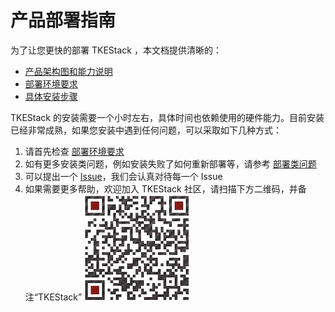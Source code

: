 # 产品部署指南

为了让您更快的部署 TKEStack ，本文档提供清晰的：
* [产品架构图和能力说明](installation-architecture.md)
* [部署环境要求](installation-requirement.md)
* [具体安装步骤](installation-procedures.md)

TKEStack 的安装需要一个小时左右，具体时间也依赖使用的硬件能力。目前安装已经非常成熟，如果您安装中遇到任何问题，可以采取如下几种方式：

1. 请首先检查 [部署环境要求](installation-requirement.md)
2. 如有更多安装类问题，例如安装失败了如何重新部署等，请参考 [部署类问题](../FAQ/installation)
3. 可以提出一个 [Issue](https://github.com/tkestack/tke/issues/new/choose)，我们会认真对待每一个 Issue
4. 如果需要更多帮助，欢迎加入 TKEStack 社区，请扫描下方二维码，并备注“TKEStack”
   ![](../../../images/wechat.jpeg)